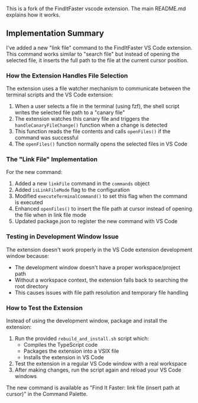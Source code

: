 This is a fork of the FindItFaster vscode extension. The main README.md explains how it works.

## Implementation Summary

I've added a new "link file" command to the FindItFaster VS Code extension. This command works similar to "search file" but instead of opening the selected file, it inserts the full path to the file at the current cursor position.

### How the Extension Handles File Selection

The extension uses a file watcher mechanism to communicate between the terminal scripts and the VS Code extension:

1. When a user selects a file in the terminal (using fzf), the shell script writes the selected file path to a "canary file"
2. The extension watches this canary file and triggers the `handleCanaryFileChange()` function when a change is detected
3. This function reads the file contents and calls `openFiles()` if the command was successful
4. The `openFiles()` function normally opens the selected files in VS Code

### The "Link File" Implementation

For the new command:

1. Added a new `linkFile` command in the `commands` object
2. Added `isLinkFileMode` flag to the configuration
3. Modified `executeTerminalCommand()` to set this flag when the command is executed
4. Enhanced `openFiles()` to insert the file path at cursor instead of opening the file when in link file mode
5. Updated package.json to register the new command with VS Code

### Testing in Development Window Issue

The extension doesn't work properly in the VS Code extension development window because:
- The development window doesn't have a proper workspace/project path
- Without a workspace context, the extension falls back to searching the root directory
- This causes issues with file path resolution and temporary file handling

### How to Test the Extension

Instead of using the development window, package and install the extension:

1. Run the provided `rebuild_and_install.sh` script which:
   - Compiles the TypeScript code
   - Packages the extension into a VSIX file
   - Installs the extension in VS Code
2. Test the extension in a regular VS Code window with a real workspace
3. After making changes, run the script again and reload your VS Code windows

The new command is available as "Find It Faster: link file (insert path at cursor)" in the Command Palette.
